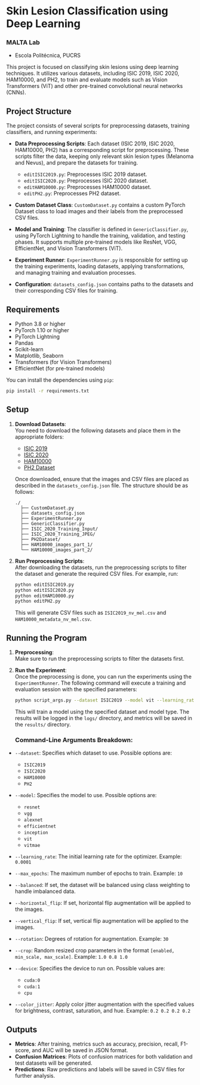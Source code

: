 # Skin Lesion Classification using Deep Learning

### MALTA Lab
- Escola Politécnica, PUCRS

This project is focused on classifying skin lesions using deep learning techniques. It utilizes various datasets, including ISIC 2019, ISIC 2020, HAM10000, and PH2, to train and evaluate models such as Vision Transformers (ViT) and other pre-trained convolutional neural networks (CNNs).

## Project Structure

The project consists of several scripts for preprocessing datasets, training classifiers, and running experiments:

- **Data Preprocessing Scripts**: Each dataset (ISIC 2019, ISIC 2020, HAM10000, PH2) has a corresponding script for preprocessing. These scripts filter the data, keeping only relevant skin lesion types (Melanoma and Nevus), and prepare the datasets for training.
  - `editISIC2019.py`: Preprocesses ISIC 2019 dataset.
  - `editISIC2020.py`: Preprocesses ISIC 2020 dataset.
  - `editHAM10000.py`: Preprocesses HAM10000 dataset.
  - `editPH2.py`: Preprocesses PH2 dataset.

- **Custom Dataset Class**: `CustomDataset.py` contains a custom PyTorch Dataset class to load images and their labels from the preprocessed CSV files.

- **Model and Training**: The classifier is defined in `GenericClassifier.py`, using PyTorch Lightning to handle the training, validation, and testing phases. It supports multiple pre-trained models like ResNet, VGG, EfficientNet, and Vision Transformers (ViT).

- **Experiment Runner**: `ExperimentRunner.py` is responsible for setting up the training experiments, loading datasets, applying transformations, and managing training and evaluation processes.

- **Configuration**: `datasets_config.json` contains paths to the datasets and their corresponding CSV files for training.

## Requirements

- Python 3.8 or higher
- PyTorch 1.10 or higher
- PyTorch Lightning
- Pandas
- Scikit-learn
- Matplotlib, Seaborn
- Transformers (for Vision Transformers)
- EfficientNet (for pre-trained models)

You can install the dependencies using `pip`:

```bash
pip install -r requirements.txt
```

## Setup

1. **Download Datasets**:  
   You need to download the following datasets and place them in the appropriate folders:
   - [ISIC 2019](https://challenge.isic-archive.com/data/)
   - [ISIC 2020](https://challenge.isic-archive.com/data/)
   - [HAM10000](https://www.kaggle.com/datasets/kmader/skin-cancer-mnist-ham10000)
   - [PH2 Dataset](https://www.fc.up.pt/addi/ph2%20database.html)

   Once downloaded, ensure that the images and CSV files are placed as described in the `datasets_config.json` file. The structure should be as follows:

   ```
   ./
     ├── CustomDataset.py
     ├── datasets_config.json
     ├── ExperimentRunner.py
     ├── GenericClassifier.py
     ├── ISIC_2020_Training_Input/
     ├── ISIC_2020_Training_JPEG/
     ├── PH2Dataset/
     ├── HAM10000_images_part_1/
     └── HAM10000_images_part_2/
   ```

2. **Run Preprocessing Scripts**:  
   After downloading the datasets, run the preprocessing scripts to filter the dataset and generate the required CSV files. For example, run:

   ```bash
   python editISIC2019.py
   python editISIC2020.py
   python editHAM10000.py
   python editPH2.py
   ```

   This will generate CSV files such as `ISIC2019_nv_mel.csv` and `HAM10000_metadata_nv_mel.csv`.
   

## Running the Program

1. **Preprocessing**:  
   Make sure to run the preprocessing scripts to filter the datasets first.

2. **Run the Experiment**:  
   Once the preprocessing is done, you can run the experiments using the `ExperimentRunner`. The following command will execute a training and evaluation session with the specified parameters:

   ```bash
   python script_args.py --dataset ISIC2019 --model vit --learning_rate 0.0001 --max_epochs 10
   ```

   This will train a model using the specified dataset and model type. The results will be logged in the `logs/` directory, and metrics will be saved in the `results/` directory.

   ### Command-Line Arguments Breakdown:

- `--dataset`: Specifies which dataset to use. Possible options are:
  - `ISIC2019`
  - `ISIC2020`
  - `HAM10000`
  - `PH2`

- `--model`: Specifies the model to use. Possible options are:
  - `resnet`
  - `vgg`
  - `alexnet`
  - `efficientnet`
  - `inception`
  - `vit`
  - `vitmae`

- `--learning_rate`: The initial learning rate for the optimizer. Example: `0.0001`

- `--max_epochs`: The maximum number of epochs to train. Example: `10`

- `--balanced`: If set, the dataset will be balanced using class weighting to handle imbalanced data.

- `--horizontal_flip`: If set, horizontal flip augmentation will be applied to the images.

- `--vertical_flip`: If set, vertical flip augmentation will be applied to the images.

- `--rotation`: Degrees of rotation for augmentation. Example: `30`

- `--crop`: Random resized crop parameters in the format `[enabled, min_scale, max_scale]`. Example: `1.0 0.8 1.0`

- `--device`: Specifies the device to run on. Possible values are:
  - `cuda:0`
  - `cuda:1`
  - `cpu`

- `--color_jitter`: Apply color jitter augmentation with the specified values for brightness, contrast, saturation, and hue. Example: `0.2 0.2 0.2 0.2`


## Outputs

- **Metrics**: After training, metrics such as accuracy, precision, recall, F1-score, and AUC will be saved in JSON format.
- **Confusion Matrices**: Plots of confusion matrices for both validation and test datasets will be generated.
- **Predictions**: Raw predictions and labels will be saved in CSV files for further analysis.
